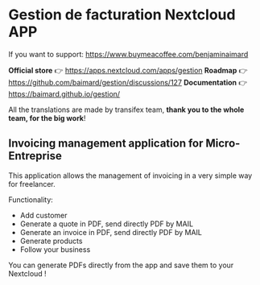 # Gestion de facturation Nextcloud APP

If you want to support: https://www.buymeacoffee.com/benjaminaimard

**Official store** 👉 https://apps.nextcloud.com/apps/gestion
**Roadmap**   👉 https://github.com/baimard/gestion/discussions/127
**Documentation** 👉 https://baimard.github.io/gestion/

All the translations are made by transifex team, **thank you to the whole team, for the big work**!

## Invoicing management application for Micro-Entreprise

This application allows the management of invoicing in a very simple way for freelancer.

Functionality:

* Add customer
* Generate a quote in PDF, send directly PDF by MAIL
* Generate an invoice in PDF, send directly PDF by MAIL
* Generate products
* Follow your business

You can generate PDFs directly from the app and save them to your Nextcloud !
